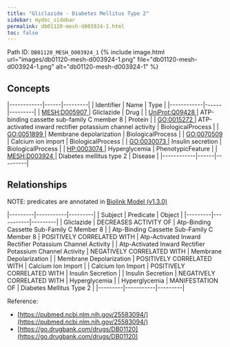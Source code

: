 ```yaml
---
title: "Gliclazide - Diabetes Mellitus Type 2"
sidebar: mydoc_sidebar
permalink: db01120-mesh-d003924-1.html
toc: false 
---
```



Path ID: `DB01120_MESH_D003924_1`
{% include image.html url="images/db01120-mesh-d003924-1.png" file="db01120-mesh-d003924-1.png" alt="db01120-mesh-d003924-1" %}

## Concepts

|------------|------|---------|
| Identifier | Name | Type    |
|------------|------|---------|
| <a href="https://identifiers.org/MESH:D005907">MESH:D005907 </a> | Gliclazide | Drug |
| <a href="https://identifiers.org/UniProt:Q09428">UniProt:Q09428 </a> | ATP-binding cassette sub-family C member 8 | Protein |
| <a href="https://identifiers.org/GO:0015272">GO:0015272 </a> | ATP-activated inward rectifier potassium channel activity | BiologicalProcess |
| <a href="https://identifiers.org/GO:0051899">GO:0051899 </a> | Membrane depolarization | BiologicalProcess |
| <a href="https://identifiers.org/GO:0070509">GO:0070509 </a> | Calcium ion import | BiologicalProcess |
| <a href="https://identifiers.org/GO:0030073">GO:0030073 </a> | Insulin secretion | BiologicalProcess |
| <a href="https://identifiers.org/HP:0003074">HP:0003074 </a> | Hyperglycemia | PhenotypicFeature |
| <a href="https://identifiers.org/MESH:D003924">MESH:D003924 </a> | Diabetes mellitus type 2 | Disease |
|------------|------|---------|

## Relationships


NOTE: predicates are annotated in <a href="https://github.com/biolink/biolink-model/releases/tag/v1.3.0">Biolink Model (v1.3.0)</a>

|---------|-----------|---------|
| Subject | Predicate | Object  |
|---------|-----------|---------|
| Gliclazide | DECREASES ACTIVITY OF | Atp-Binding Cassette Sub-Family C Member 8 |
| Atp-Binding Cassette Sub-Family C Member 8 | POSITIVELY CORRELATED WITH | Atp-Activated Inward Rectifier Potassium Channel Activity |
| Atp-Activated Inward Rectifier Potassium Channel Activity | NEGATIVELY CORRELATED WITH | Membrane Depolarization |
| Membrane Depolarization | POSITIVELY CORRELATED WITH | Calcium Ion Import |
| Calcium Ion Import | POSITIVELY CORRELATED WITH | Insulin Secretion |
| Insulin Secretion | NEGATIVELY CORRELATED WITH | Hyperglycemia |
| Hyperglycemia | MANIFESTATION OF | Diabetes Mellitus Type 2 |
|---------|-----------|---------|

Reference: 
  - [https://pubmed.ncbi.nlm.nih.gov/25583094/](https://pubmed.ncbi.nlm.nih.gov/25583094/)
  - [https://go.drugbank.com/drugs/DB01120](https://go.drugbank.com/drugs/DB01120)
